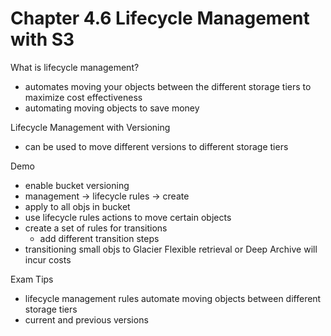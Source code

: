 # Chapter 4.6 Lifecycle Management with S3

What is lifecycle management?
- automates moving your objects between the different storage tiers to maximize cost effectiveness
- automating moving objects to save money

Lifecycle Management with Versioning
- can be used to move different versions to different storage tiers

Demo
- enable bucket versioning
- management -> lifecycle rules -> create
- apply to all objs in bucket
- use lifecycle rules actions to move certain objects
- create a set of rules for transitions
	- add different transition steps
- transitioning small objs to Glacier Flexible retrieval or Deep Archive will incur costs

Exam Tips
- lifecycle management rules automate moving objects between different storage tiers
- current and previous versions
